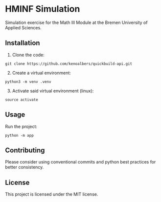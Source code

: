 # HMINF Simulation
Simulation exercise for the Math III Module at the Bremen University of Applied Sciences.

## Installation
1. Clone the code:
```
git clone https://github.com/kenoalbers/quickbuild-api.git
```

2. Create a virtual environment:
```
python3 -m venv .venv
```

3. Activate said virtual environment (linux):
```
source activate
```

## Usage
Run the project:
```
python -m app
```

## Contributing
Please consider using conventional commits and python best practices for better consistency.

## License
This project is licensed under the MIT license.
